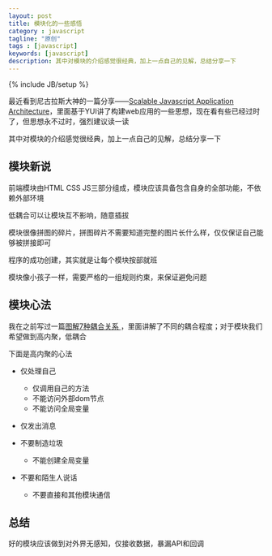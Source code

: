 ```yaml
---
layout: post
title: 模块化的一些感悟
category : javascript
tagline: "原创"
tags : [javascript]
keywords: [javascript]
description: 其中对模块的介绍感觉很经典，加上一点自己的见解，总结分享一下
---
```

{% include JB/setup %}

最近看到尼古拉斯大神的一篇分享——[Scalable Javascript Application Architecture](https://www.slideshare.net/nzakas/scalable-javascript-application-architecture)，里面基于YUI讲了构建web应用的一些思想，现在看有些已经过时了，但思想永不过时，强烈建议读一读

其中对模块的介绍感觉很经典，加上一点自己的见解，总结分享一下

## 模块新说
前端模块由HTML CSS JS三部分组成，模块应该具备包含自身的全部功能，不依赖外部环境

低耦合可以让模块互不影响，随意插拔

模块很像拼图的碎片，拼图碎片不需要知道完整的图片长什么样，仅仅保证自己能够被拼接即可

程序的成功创建，其实就是让每个模块按部就班

模块像小孩子一样，需要严格的一组规则约束，来保证避免问题

## 模块心法
我在之前写过一篇[图解7种耦合关系 ](http://yanhaijing.com/program/2016/09/01/about-coupling/)，里面讲解了不同的耦合程度；对于模块我们希望做到高内聚，低耦合

下面是高内聚的心法

- 仅处理自己
  - 仅调用自己的方法
  - 不能访问外部dom节点
  - 不能访问全局变量

- 仅发出消息

- 不要制造垃圾
  - 不能创建全局变量

- 不要和陌生人说话
  - 不要直接和其他模块通信

## 总结
好的模块应该做到对外界无感知，仅接收数据，暴漏API和回调
